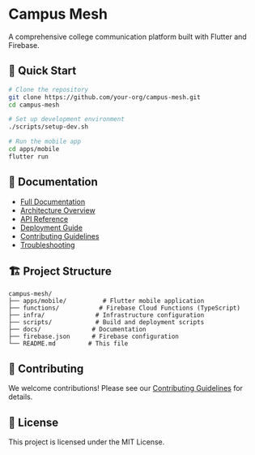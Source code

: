 # Campus Mesh

A comprehensive college communication platform built with Flutter and Firebase.

## 🚀 Quick Start

```bash
# Clone the repository
git clone https://github.com/your-org/campus-mesh.git
cd campus-mesh

# Set up development environment
./scripts/setup-dev.sh

# Run the mobile app
cd apps/mobile
flutter run
```

## 📖 Documentation

- [Full Documentation](docs/README.md)
- [Architecture Overview](docs/ARCHITECTURE.md)
- [API Reference](docs/API.md)
- [Deployment Guide](docs/DEPLOYMENT.md)
- [Contributing Guidelines](docs/CONTRIBUTING.md)
- [Troubleshooting](docs/TROUBLESHOOTING.md)

## 🏗️ Project Structure

```
campus-mesh/
├── apps/mobile/          # Flutter mobile application
├── functions/           # Firebase Cloud Functions (TypeScript)
├── infra/              # Infrastructure configuration
├── scripts/            # Build and deployment scripts
├── docs/              # Documentation
├── firebase.json      # Firebase configuration
└── README.md         # This file
```

## 🤝 Contributing

We welcome contributions! Please see our [Contributing Guidelines](docs/CONTRIBUTING.md) for details.

## 📄 License

This project is licensed under the MIT License.